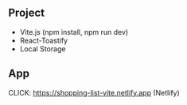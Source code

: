 ## Project

- Vite.js (npm install, npm run dev)
- React-Toastify
- Local Storage

## App

CLICK: https://shopping-list-vite.netlify.app (Netlify)
